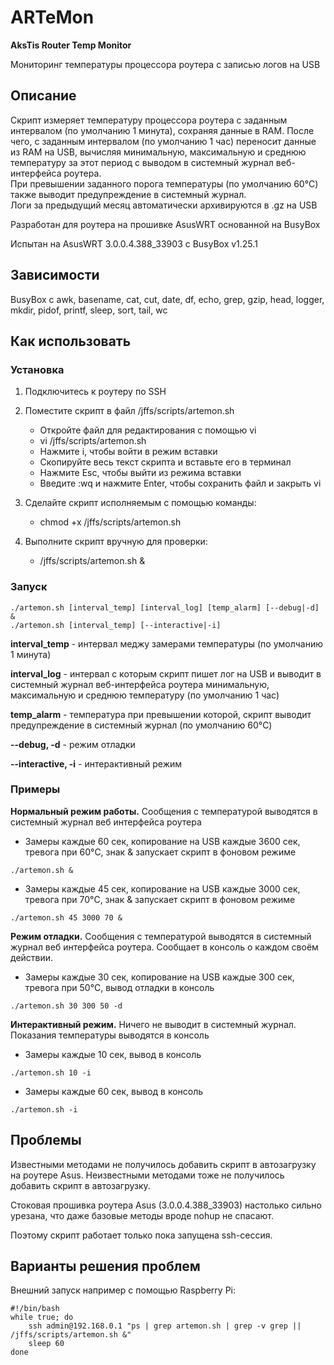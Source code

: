 # ARTeMon

**AksTis Router Temp Monitor**

Мониторинг температуры процессора роутера с записью логов на USB

## Описание

Скрипт измеряет температуру процессора роутера с заданным интервалом (по умолчанию 1 минута), сохраняя данные в RAM. После чего, с заданным интервалом (по умолчанию 1 час) переносит данные из RAM на USB, вычисляя минимальную, максимальную и среднюю температуру за этот период с выводом в системный журнал веб-интерфейса роутера.  
При превышении заданного порога температуры (по умолчанию 60°C) также выводит предупреждение в системный журнал.  
Логи за предыдущий месяц автоматически архивируются в .gz на USB

Разработан для роутера на прошивке AsusWRT основанной на BusyBox

Испытан на AsusWRT 3.0.0.4.388_33903 с BusyBox v1.25.1

## Зависимости
BusyBox с awk, basename, cat, cut, date, df, echo, grep, gzip, head, logger, mkdir, pidof, printf, sleep, sort, tail, wc

## Как использовать

### Установка

1. Подключитесь к роутеру по SSH
2. Поместите скрипт в файл /jffs/scripts/artemon.sh
   - Откройте файл для редактирования с помощью vi
   - vi /jffs/scripts/artemon.sh
   - Нажмите i, чтобы войти в режим вставки
   - Скопируйте весь текст скрипта и вставьте его в терминал
   - Нажмите Esc, чтобы выйти из режима вставки
   - Введите :wq и нажмите Enter, чтобы сохранить файл и закрыть vi

3. Сделайте скрипт исполняемым с помощью команды:
   - chmod +x /jffs/scripts/artemon.sh

4. Выполните скрипт вручную для проверки:
   - /jffs/scripts/artemon.sh &

### Запуск
```
./artemon.sh [interval_temp] [interval_log] [temp_alarm] [--debug|-d] &
./artemon.sh [interval_temp] [--interactive|-i]
```
**interval_temp** - интервал меджу замерами температуры (по умолчанию 1 минута)

**interval_log** - интервал с которым скрипт пишет лог на USB и выводит в системный журнал веб-интерфейса роутера минимальную, максимальную и среднюю температуру (по умолчанию 1 час)

**temp_alarm** - температура при превышении которой, скрипт выводит предупреждение в системный журнал (по умолчанию 60°C)

**--debug, -d** - режим отладки

**--interactive, -i** - интерактивный режим

### Примеры

**Нормальный режим работы.** Сообщения с температурой выводятся в системный журнал веб интерфейса роутера

+ Замеры каждые 60 сек, копирование на USB каждые 3600 сек, тревога при 60°C, знак & запускает скрипт в фоновом режиме
```
./artemon.sh &
```

+ Замеры каждые 45 сек, копирование на USB каждые 3000 сек, тревога при 70°C, знак & запускает скрипт в фоновом режиме
```
./artemon.sh 45 3000 70 &
```

**Режим отладки.** Сообщения с температурой выводятся в системный журнал веб интерфейса роутера. Сообщает в консоль о каждом своём действии.

+ Замеры каждые 30 сек, копирование на USB каждые 300 сек, тревога при 50°C, вывод отладки в консоль
```
./artemon.sh 30 300 50 -d
```

**Интерактивный режим.** Ничего не выводит в системный журнал. Показания температуры выводятся в консоль

+  Замеры каждые 10 сек, вывод в консоль
```
./artemon.sh 10 -i
```

+  Замеры каждые 60 сек, вывод в консоль
```
./artemon.sh -i
```

## Проблемы

Известными методами не получилось добавить скрипт в автозагрузку на роутере Asus. Неизвестными методами тоже не получилось добавить скрипт в автозагрузку. 

Стоковая прошивка роутера Asus (3.0.0.4.388_33903) настолько сильно урезана, что даже базовые методы вроде nohup не спасают.

Поэтому скрипт работает только пока запущена ssh-сессия.

## Варианты решения проблем

Внешний запуск например с помощью Raspberry Pi:

```
#!/bin/bash
while true; do
    ssh admin@192.168.0.1 "ps | grep artemon.sh | grep -v grep || /jffs/scripts/artemon.sh &"
    sleep 60
done
```
